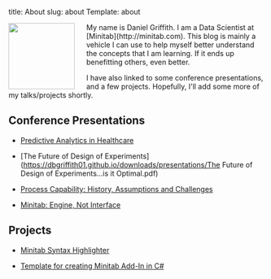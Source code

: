 title: About
slug: about
Template: about

<img src="/images/daniel.jpg" align="left" width="130" style="padding-right:20px;"/>
My name is Daniel Griffith.
I am a Data Scientist at [Minitab](http://minitab.com). This blog is mainly a vehicle I can use to help myself better understand the concepts that I am learning. If it ends up benefitting others, even better.

I have also linked to some conference presentations, and a few projects.  Hopefully, I'll add some more of my talks/projects shortly.

## Conference Presentations

* [Predictive Analytics in Healthcare](https://dbgriffith01.github.io/downloads/presentations/LSS-102_Santiago_Predictive%20Analytics%20and%20Quality%20Control%20in%20Healthcare_PPT.pdf)

* [The Future of Design of Experiments](https://dbgriffith01.github.io/downloads/presentations/The Future of Design of Experiments...is it Optimal.pdf)

* [Process Capability: History, Assumptions and Challenges](https://dbgriffith01.github.io/downloads/presentations/ProcessCapa.pdf)

* [Minitab: Engine, Not Interface](https://nbviewer.jupyter.org/github/dbgriffith01/Insights/blob/master/Engine%20not%20Interface.ipynb)

## Projects

* [Minitab Syntax Highlighter](https://marketplace.visualstudio.com/items?itemName=dbgriffith01.minitab)

* [Template for creating Minitab Add-In in C#](https://github.com/dbgriffith01/Minitab-Add-in)
